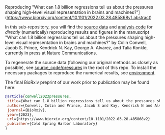 Reproducing "What can 1.8 billion regressions tell us about the pressures shaping high-level visual representation in brains and machines?"](https://www.biorxiv.org/content/10.1101/2022.03.28.485868v1.abstract)

In this sub-repository, you will find the [source data](source_data/) and [analysis code](all_results.R) for *directly* (numerically) reproducing results and figures in the manuscript "What can 1.8 billion regressions tell us about the pressures shaping high-level visual representation in brains and machines?" by Colin Conwell, Jacob S. Prince, Kendrick N. Kay, George A. Alvarez, and Talia Konkle, currently in press at Nature Communications.

To regenerate the source data (following our original methods as closely as possible), see [source_code/pressures](../source_code) in the root of this repo. To install the necessary packages to reproduce the numerical results, see [environment](environment/README.md).

The final BioRxiv preprint of our work prior to publication may be found here:

 ```bibtex
@article{conwell2023pressures,
  title={What can 1.8 billion regressions tell us about the pressures shaping high-level visual representation in brains and machines?},
  author={Conwell, Colin and Prince, Jacob S and Kay, Kendrick N and Alvarez, George A and Konkle, Talia},
  journal={BioRxiv},
  year={2023},
  url={https://www.biorxiv.org/content/10.1101/2022.03.28.485868v2}
  publisher={Cold Spring Harbor Laboratory}
}
```

